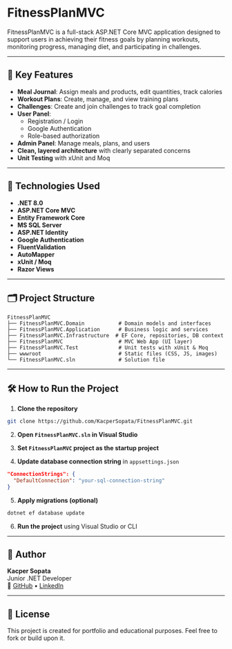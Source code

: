 # FitnessPlanMVC

FitnessPlanMVC is a full-stack ASP.NET Core MVC application designed to support users in achieving their fitness goals by planning workouts, monitoring progress, managing diet, and participating in challenges.

---

## 🚀 Key Features

- **Meal Journal**: Assign meals and products, edit quantities, track calories
- **Workout Plans**: Create, manage, and view training plans
- **Challenges**: Create and join challenges to track goal completion
- **User Panel**:
  - Registration / Login
  - Google Authentication
  - Role-based authorization
- **Admin Panel**: Manage meals, plans, and users
- **Clean, layered architecture** with clearly separated concerns
- **Unit Testing** with xUnit and Moq

---

## 🧱 Technologies Used

- **.NET 8.0**
- **ASP.NET Core MVC**
- **Entity Framework Core**
- **MS SQL Server**
- **ASP.NET Identity**
- **Google Authentication**
- **FluentValidation**
- **AutoMapper**
- **xUnit / Moq**
- **Razor Views**

---

## 🗂️ Project Structure

```
FitnessPlanMVC
├── FitnessPlanMVC.Domain           # Domain models and interfaces
├── FitnessPlanMVC.Application      # Business logic and services
├── FitnessPlanMVC.Infrastructure  # EF Core, repositories, DB context
├── FitnessPlanMVC                  # MVC Web App (UI layer)
├── FitnessPlanMVC.Test             # Unit tests with xUnit & Moq
├── wwwroot                         # Static files (CSS, JS, images)
└── FitnessPlanMVC.sln              # Solution file
```

---

## 🛠️ How to Run the Project

1. **Clone the repository**
```bash
git clone https://github.com/KacperSopata/FitnessPlanMVC.git
```

2. **Open `FitnessPlanMVC.sln` in Visual Studio**

3. **Set `FitnessPlanMVC` project as the startup project**

4. **Update database connection string** in `appsettings.json`
```json
"ConnectionStrings": {
  "DefaultConnection": "your-sql-connection-string"
}
```

5. **Apply migrations (optional)**
```bash
dotnet ef database update
```

6. **Run the project** using Visual Studio or CLI

---

## 👤 Author

**Kacper Sopata**  
Junior .NET Developer  
🔗 [GitHub](https://github.com/KacperSopata) • [LinkedIn](https://www.linkedin.com/in/kacper-sopata-61b505310/)

---

## 📄 License

This project is created for portfolio and educational purposes. Feel free to fork or build upon it.

